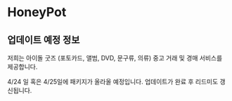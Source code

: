 # HoneyPot

## 업데이트 예정 정보
저희는 아이돌 굿즈 (포토카드, 앨범, DVD, 문구류, 의류) 중고 거래 및 경매 서비스를 제공합니다.

4/24 일 혹은 4/25일에 패키지가 올라올 예정입니다.
업데이트가 완료 후 리드미도 갱신됩니다.
